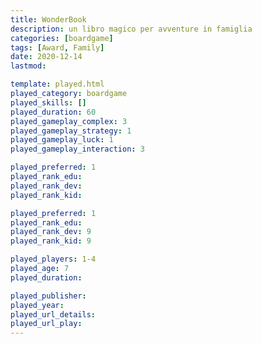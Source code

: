 ```yaml
---
title: WonderBook
description: un libro magico per avventure in famiglia
categories: [boardgame]
tags: [Award, Family]
date: 2020-12-14
lastmod: 

template: played.html
played_category: boardgame
played_skills: []
played_duration: 60
played_gameplay_complex: 3
played_gameplay_strategy: 1
played_gameplay_luck: 1
played_gameplay_interaction: 3

played_preferred: 1
played_rank_edu: 
played_rank_dev: 
played_rank_kid: 

played_preferred: 1
played_rank_edu: 
played_rank_dev: 9
played_rank_kid: 9

played_players: 1-4
played_age: 7
played_duration: 

played_publisher: 
played_year: 
played_url_details: 
played_url_play: 
---
```

